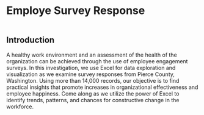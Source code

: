 # Employe Survey Response

![]()

## Introduction

A healthy work environment and an assessment of the health of the organization can be achieved through the use of employee engagement surveys. In this investigation, we use Excel for data exploration and visualization as we examine survey responses from Pierce County, Washington. Using more than 14,000 records, our objective is to find practical insights that promote increases in organizational effectiveness and employee happiness. Come along as we utilize the power of Excel to identify trends, patterns, and chances for constructive change in the workforce.

